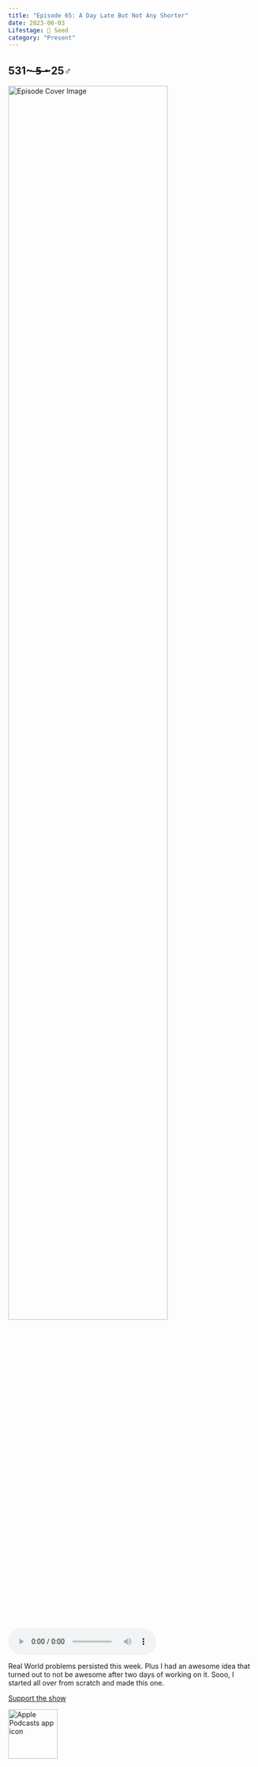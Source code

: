 ```yaml
---
title: "Episode 65: A Day Late But Not Any Shorter"
date: 2023-06-03
Lifestage: 🌱 Seed
category: "Present"
---
```

## 531~ ̶5̶ ̶~25♂
<img src="https://artwork.captivate.fm/6b7a7527-b6e6-4512-b660-fcc0b7e877a7/-opX7tpLAXRuMDvjmGlF_C_Y.jpg" alt="Episode Cover Image" width=80%/>
<audio controls>
  <source src="https://podcasts.captivate.fm/media/e38a7d17-6e64-4068-b13f-21e1ffbfc130/12972605-episode-65-a-day-late-but-not-any-shorter.mp3" type="audio/mpeg">
  Your browser does not support the audio element.
</audio>

<p>Real World problems persisted this week. Plus I had an awesome idea that turned out to not be awesome after two days of working on it. Sooo, I started all over from scratch and made this one.</p><a rel="payment" href="https://www.paypal.com/donate/?hosted_button_id=WX3GRUK5BHJLS">Support the show</a>

<a href="https://podcasts.apple.com/us/podcast/living-room-music/id1608791560?tscg=30200&itsct=podcast_box_appicon&ls=1&mttnsubad=1608791560" style="display: inline-block;"><img src="https://toolbox.marketingtools.apple.com/api/v2/badges/app-icon-podcasts/standard/en-us" alt="Apple Podcasts app icon" style="width: 100px; height: 100px; vertical-align: middle; object-fit: contain;" /></a>
    